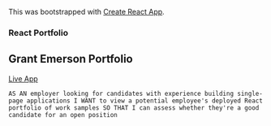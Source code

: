 This was bootstrapped with [Create React App](https://github.com/facebook/create-react-app).

### React Portfolio

## Grant Emerson Portfolio

[Live App](https://nosremetnarg.github.io/updated/)

`AS AN employer looking for candidates with experience building single-page applications
I WANT to view a potential employee's deployed React portfolio of work samples
SO THAT I can assess whether they're a good candidate for an open position`

